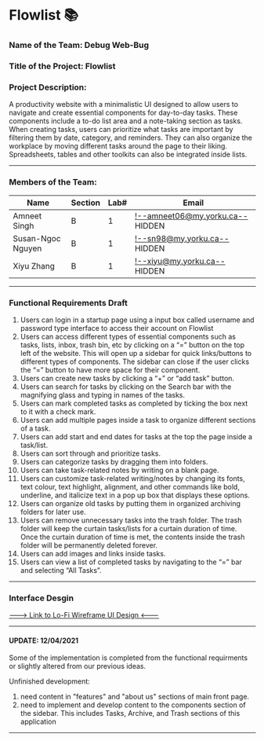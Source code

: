 # Flowlist 📚

### Name of the Team: Debug Web-Bug 

### Title of the Project: Flowlist

### Project Description:

A productivity website with a minimalistic UI designed to allow users to navigate and create essential components for day-to-day tasks. These components include a to-do list area and a note-taking section as tasks.
When creating tasks, users can prioritize what tasks are important by filtering them by date, category, and reminders. They can also organize the workplace by moving different tasks around the page to their liking. Spreadsheets, tables and other toolkits can also be integrated inside lists.

---

### Members of the Team:

| Name | Section | Lab# | Email |
| ---- | ---- | ---- | ---- | 
| Amneet Singh | B | 1 | <!--amneet06@my.yorku.ca--> HIDDEN|
| Susan-Ngoc Nguyen | B | 1 | <!--sn98@my.yorku.ca--> HIDDEN|
| Xiyu Zhang | B | 1 | <!--xiyu@my.yorku.ca--> HIDDEN|

---

### Functional Requirements Draft

1. Users can login in a startup page using a input box called username and password type interface to access their account on Flowlist
2. Users can access different types of essential  components such as tasks, lists, inbox, trash bin, etc by clicking on a “=” button on the top left of the website. This will open up a sidebar for quick links/buttons to different types of components. The sidebar can close if the user clicks the “=” button to have more space for their component.
3. Users can create new tasks by clicking a “+” or “add task” button.
4. Users can search for tasks by clicking on the Search bar with the magnifying glass and typing in names of the tasks.
5. Users can mark completed tasks as completed by ticking the box next to it with a check mark.
6. Users can add multiple pages inside a task to organize different sections of a task.
7. Users can add start and end dates for tasks at the top the page inside a task/list.
8. Users can sort through and prioritize tasks.
9. Users can categorize tasks by dragging them into folders.
10. Users can take task-related notes by writing on a blank page. 
11. Users can customize task-related writing/notes by changing its fonts, text colour, text highlight, alignment, and other commands like bold, underline, and italicize text in a pop up box that displays these options.
12. Users can organize old tasks by putting them in organized archiving folders for later use. 
13. Users can remove unnecessary tasks into the trash folder. The trash folder will keep the curtain tasks/lists for a curtain duration of time. Once the curtain duration of time is met, the contents inside the trash folder will be permanently deleted forever.
14. Users can add images and links inside tasks. 
15. Users can view a list of completed tasks by navigating to the “=” bar and selecting “All Tasks”.

---

### Interface Desgin 
[---> Link to Lo-Fi Wireframe UI Design <---](https://drive.google.com/file/d/1bCERvGgOveNpXz0KfR1EvmwaKmdso0ol/view?usp=sharing)

---
#### UPDATE: 12/04/2021

Some of the implementation is completed from the functional requirments or slightly altered from our previous ideas. 

Unfinished development:

1. need content in "features" and "about us" sections of main front page.
2. need to implement and develop content to the components section of the sidebar. This includes Tasks, Archive, and Trash sections of this application

---

<!--For more information, you can check out our Google Docs [HERE](https://docs.google.com/document/d/1rmXR6-ixbtCNF4HPbZWV0VuwITY2e_miXYyQVbG6H3c/edit?usp=sharing) (You need to be signed in your yorku email)-->



